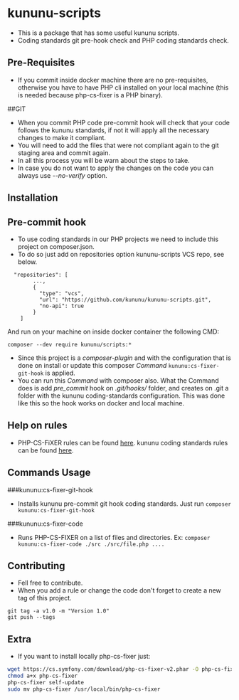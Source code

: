 # kununu-scripts
- This is a package that has some useful kununu scripts.
- Coding standards git pre-hook check and PHP coding standards check.

## Pre-Requisites
- If you commit inside docker machine there are no pre-requisites,
otherwise you have to have PHP cli installed on your local machine (this is needed because php-cs-fixer is a PHP binary).

##GIT
- When you commit PHP code pre-commit hook will check that your code follows the kununu standards, if not it will apply all
the necessary changes to make it compliant.
- You will need to add the files that were not compliant again to the git staging area and commit again.
- In all this process you will be warn about the steps to take.
- In case you do not want to apply the changes on the code you can always use _--no-verify_ option.

## Installation
## Pre-commit hook
- To use coding standards in our PHP projects we need to include this project on composer.json.
- To do so just add on repositories option kununu-scripts VCS repo, see below.

```
  "repositories": [
        ...,
        {
          "type": "vcs",
          "url": "https://github.com/kununu/kununu-scripts.git",
          "no-api": true
        }
    ]
```
And run on your machine on inside docker container the following CMD:
```
composer --dev require kununu/scripts:*
```

- Since this project is a _composer-plugin_ and with the configuration that is done on install or update
this composer _Command_ `kununu:cs-fixer-git-hook` is applied.
- You can run this _Command_ with composer also.
What the Command does is add _pre_commit_ hook on _.git/hooks/_ folder, and creates on .git a folder with the
kununu coding-standards configuration. This was done like this so the hook works on docker and local machine.

## Help on rules
- PHP-CS-FiXER rules can be found [here](https://mlocati.github.io/php-cs-fixer-configurator).
kununu coding standards rules can be found [here](src/PHPCodeStandards/php_cs).

## Commands Usage
###kununu:cs-fixer-git-hook
- Installs kununu pre-commit git hook coding standards. Just run `composer kununu:cs-fixer-git-hook`

###kununu:cs-fixer-code
- Runs PHP-CS-FIXER on a list of files and directories. Ex: `composer kununu:cs-fixer-code ./src ./src/file.php ....`

## Contributing
- Fell free to contribute.
- When you add a rule or change the code don't forget to create a new tag of this project.
```
git tag -a v1.0 -m "Version 1.0"
git push --tags
```

## Extra
- If you want to install locally php-cs-fixer just:

```bash
wget https://cs.symfony.com/download/php-cs-fixer-v2.phar -O php-cs-fixer
chmod a+x php-cs-fixer
php-cs-fixer self-update
sudo mv php-cs-fixer /usr/local/bin/php-cs-fixer
```
